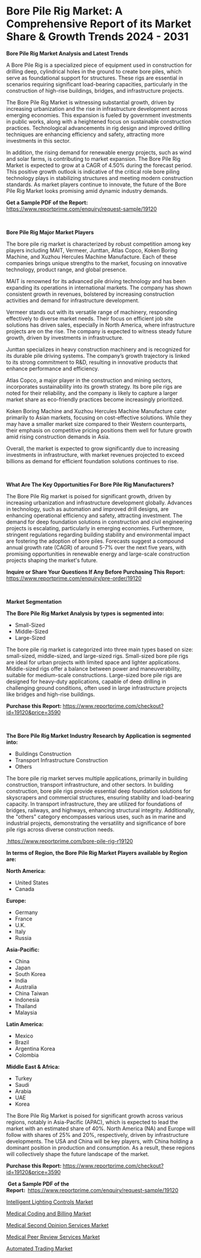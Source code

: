 <p><h1>Bore Pile Rig Market: A Comprehensive Report of its Market Share & Growth Trends 2024 - 2031</h1></p><p><strong>Bore Pile Rig Market Analysis and Latest Trends</strong></p>
<p><p>A Bore Pile Rig is a specialized piece of equipment used in construction for drilling deep, cylindrical holes in the ground to create bore piles, which serve as foundational support for structures. These rigs are essential in scenarios requiring significant load-bearing capacities, particularly in the construction of high-rise buildings, bridges, and infrastructure projects.</p><p>The Bore Pile Rig Market is witnessing substantial growth, driven by increasing urbanization and the rise in infrastructure development across emerging economies. This expansion is fueled by government investments in public works, along with a heightened focus on sustainable construction practices. Technological advancements in rig design and improved drilling techniques are enhancing efficiency and safety, attracting more investments in this sector.</p><p>In addition, the rising demand for renewable energy projects, such as wind and solar farms, is contributing to market expansion. The Bore Pile Rig Market is expected to grow at a CAGR of 4.50% during the forecast period. This positive growth outlook is indicative of the critical role bore piling technology plays in stabilizing structures and meeting modern construction standards. As market players continue to innovate, the future of the Bore Pile Rig Market looks promising amid dynamic industry demands.</p></p>
<p><strong>Get a Sample PDF of the Report:&nbsp;</strong> <a href="https://www.reportprime.com/enquiry/request-sample/19120?utm_campaign=112&utm_medium=2&utm_source=Github&utm_content=ia&utm_term=22112024&utm_id=bore-pile-rig">https://www.reportprime.com/enquiry/request-sample/19120</a></p>
<p>&nbsp;</p>
<p><strong>Bore Pile Rig Major Market Players</strong></p>
<p><p>The bore pile rig market is characterized by robust competition among key players including MAIT, Vermeer, Junttan, Atlas Copco, Koken Boring Machine, and Xuzhou Hercules Machine Manufacture. Each of these companies brings unique strengths to the market, focusing on innovative technology, product range, and global presence.</p><p>MAIT is renowned for its advanced pile driving technology and has been expanding its operations in international markets. The company has shown consistent growth in revenues, bolstered by increasing construction activities and demand for infrastructure development.</p><p>Vermeer stands out with its versatile range of machinery, responding effectively to diverse market needs. Their focus on efficient job site solutions has driven sales, especially in North America, where infrastructure projects are on the rise. The company is expected to witness steady future growth, driven by investments in infrastructure.</p><p>Junttan specializes in heavy construction machinery and is recognized for its durable pile driving systems. The company’s growth trajectory is linked to its strong commitment to R&D, resulting in innovative products that enhance performance and efficiency.</p><p>Atlas Copco, a major player in the construction and mining sectors, incorporates sustainability into its growth strategy. Its bore pile rigs are noted for their reliability, and the company is likely to capture a larger market share as eco-friendly practices become increasingly prioritized.</p><p>Koken Boring Machine and Xuzhou Hercules Machine Manufacture cater primarily to Asian markets, focusing on cost-effective solutions. While they may have a smaller market size compared to their Western counterparts, their emphasis on competitive pricing positions them well for future growth amid rising construction demands in Asia.</p><p>Overall, the market is expected to grow significantly due to increasing investments in infrastructure, with market revenues projected to exceed billions as demand for efficient foundation solutions continues to rise.</p></p>
<p>&nbsp;</p>
<p><strong>What Are The Key Opportunities For Bore Pile Rig Manufacturers?</strong></p>
<p><p>The Bore Pile Rig market is poised for significant growth, driven by increasing urbanization and infrastructure development globally. Advances in technology, such as automation and improved drill designs, are enhancing operational efficiency and safety, attracting investment. The demand for deep foundation solutions in construction and civil engineering projects is escalating, particularly in emerging economies. Furthermore, stringent regulations regarding building stability and environmental impact are fostering the adoption of bore piles. Forecasts suggest a compound annual growth rate (CAGR) of around 5-7% over the next five years, with promising opportunities in renewable energy and large-scale construction projects shaping the market's future.</p></p>
<p><strong>Inquire or Share Your Questions If Any Before Purchasing This Report:</strong> <a href="https://www.reportprime.com/enquiry/pre-order/19120?utm_campaign=112&utm_medium=2&utm_source=Github&utm_content=ia&utm_term=22112024&utm_id=bore-pile-rig">https://www.reportprime.com/enquiry/pre-order/19120</a></p>
<p>&nbsp;</p>
<p><strong>Market Segmentation</strong></p>
<p><strong>The Bore Pile Rig Market Analysis by types is segmented into:</strong></p>
<p><ul><li>Small-Sized</li><li>Middle-Sized</li><li>Large-Sized</li></ul></p>
<p><p>The bore pile rig market is categorized into three main types based on size: small-sized, middle-sized, and large-sized rigs. Small-sized bore pile rigs are ideal for urban projects with limited space and lighter applications. Middle-sized rigs offer a balance between power and maneuverability, suitable for medium-scale constructions. Large-sized bore pile rigs are designed for heavy-duty applications, capable of deep drilling in challenging ground conditions, often used in large infrastructure projects like bridges and high-rise buildings.</p></p>
<p><strong>Purchase this Report:&nbsp;</strong><a href="https://www.reportprime.com/checkout?id=19120&price=3590&utm_campaign=112&utm_medium=2&utm_source=Github&utm_content=ia&utm_term=22112024&utm_id=bore-pile-rig">https://www.reportprime.com/checkout?id=19120&price=3590</a></p>
<p>&nbsp;</p>
<p><strong>The Bore Pile Rig Market Industry Research by Application is segmented into:</strong></p>
<p><ul><li>Buildings Construction</li><li>Transport Infrastructure Construction</li><li>Others</li></ul></p>
<p><p>The bore pile rig market serves multiple applications, primarily in building construction, transport infrastructure, and other sectors. In building construction, bore pile rigs provide essential deep foundation solutions for skyscrapers and commercial structures, ensuring stability and load-bearing capacity. In transport infrastructure, they are utilized for foundations of bridges, railways, and highways, enhancing structural integrity. Additionally, the "others" category encompasses various uses, such as in marine and industrial projects, demonstrating the versatility and significance of bore pile rigs across diverse construction needs.</p></p>
<p><a href="https://www.reportprime.com/bore-pile-rig-r19120?utm_campaign=112&utm_medium=2&utm_source=Github&utm_content=ia&utm_term=22112024&utm_id=bore-pile-rig">&nbsp;https://www.reportprime.com/bore-pile-rig-r19120</a></p>
<p><strong>In terms of Region, the Bore Pile Rig Market Players available by Region are:</strong></p>
<p>
    <p> <strong> North America: </strong>
        <ul>
            <li>United States</li>
            <li>Canada</li>
        </ul>
        </p> 
    <p> <strong> Europe: </strong>
        <ul>
            <li>Germany</li>
            <li>France</li>
            <li>U.K.</li>
            <li>Italy</li>
            <li>Russia</li>
        </ul>
        </p> 
    <p> <strong> Asia-Pacific: </strong>
        <ul>
            <li>China</li>
            <li>Japan</li>
            <li>South Korea</li>
            <li>India</li>
            <li>Australia</li>
            <li>China Taiwan</li>
            <li>Indonesia</li>
            <li>Thailand</li>
            <li>Malaysia</li>
        </ul>
        </p> 
    <p> <strong> Latin America: </strong>
        <ul>
            <li>Mexico</li>
            <li>Brazil</li>
            <li>Argentina Korea</li>
            <li>Colombia</li>
        </ul>
        </p> 
    <p> <strong> Middle East & Africa: </strong>
        <ul>
            <li>Turkey</li>
            <li>Saudi</li>
            <li>Arabia</li>
            <li>UAE</li>
            <li>Korea</li>
        </ul>
    </p>
    </p>
<p><p>The Bore Pile Rig Market is poised for significant growth across various regions, notably in Asia-Pacific (APAC), which is expected to lead the market with an estimated share of 40%. North America (NA) and Europe will follow with shares of 25% and 20%, respectively, driven by infrastructure developments. The USA and China will be key players, with China holding a dominant position in production and consumption. As a result, these regions will collectively shape the future landscape of the market.</p></p>
<p><strong>Purchase this Report: </strong><a href="https://www.reportprime.com/checkout?id=19120&price=3590&utm_campaign=112&utm_medium=2&utm_source=Github&utm_content=ia&utm_term=22112024&utm_id=bore-pile-rig">https://www.reportprime.com/checkout?id=19120&price=3590</a></p>
<p>&nbsp;<strong>Get a Sample PDF of the Report:&nbsp;&nbsp;</strong><a href="https://www.reportprime.com/enquiry/request-sample/19120?utm_campaign=112&utm_medium=2&utm_source=Github&utm_content=ia&utm_term=22112024&utm_id=bore-pile-rig">https://www.reportprime.com/enquiry/request-sample/19120</a></p>
<p><strong></strong></p>
<p><p><a href="https://issuu.com/reportprime-2/docs/intelligent-lighting-controls-marke_7d2220e17ad468?utm_campaign=112&utm_medium=2&utm_source=Github&utm_content=ia&utm_term=22112024&utm_id=bore-pile-rig">Intelligent Lighting Controls Market</a></p><p><a href="https://www.linkedin.com/pulse/sales-channel-penetration-market-opportunities-medical-u52mc?utm_campaign=112&utm_medium=2&utm_source=Github&utm_content=ia&utm_term=22112024&utm_id=bore-pile-rig">Medical Coding and Billing Market</a></p><p><a href="https://www.linkedin.com/pulse/report-offers-thorough-study-medical-second-opinion-services-n669c?utm_campaign=112&utm_medium=2&utm_source=Github&utm_content=ia&utm_term=22112024&utm_id=bore-pile-rig">Medical Second Opinion Services Market</a></p><p><a href="https://www.linkedin.com/pulse/medical-peer-review-services-market-growth-2024-2031-uqk3c?utm_campaign=112&utm_medium=2&utm_source=Github&utm_content=ia&utm_term=22112024&utm_id=bore-pile-rig">Medical Peer Review Services Market</a></p><p><a href="https://issuu.com/reportprime-2/docs/automated-trading-market-size-2030._3ca14d6d7cc86d?utm_campaign=112&utm_medium=2&utm_source=Github&utm_content=ia&utm_term=22112024&utm_id=bore-pile-rig">Automated Trading Market</a></p></p>